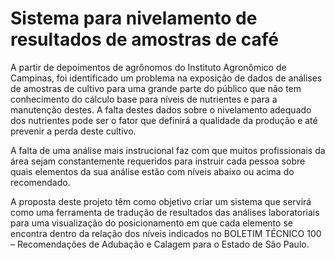 # Sistema para nivelamento de resultados de amostras de café

A partir de depoimentos de agrônomos do Instituto Agronômico de Campinas, foi
identificado um problema na exposição de dados de análises de amostras de cultivo para uma
grande parte do público que não tem conhecimento do cálculo base para níveis de nutrientes e
para a manutenção destes. A falta destes dados sobre o nivelamento adequado dos nutrientes
pode ser o fator que definirá a qualidade da produção e até prevenir a perda deste cultivo.

A falta de uma análise mais instrucional faz com que muitos profissionais da área sejam
constantemente requeridos para instruir cada pessoa sobre quais elementos da sua análise
estão com níveis abaixo ou acima do recomendado.

A proposta deste projeto têm como objetivo criar um sistema que servirá como uma ferramenta
de tradução de resultados das análises laboratoriais para uma visualização do posicionamento
em que cada elemento se encontra dentro da relação dos níveis indicados no BOLETIM
TÉCNICO 100 – Recomendações de Adubação e Calagem para o Estado de São Paulo.
